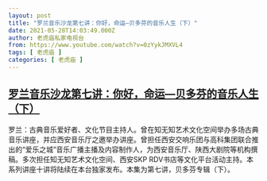 ```yaml
---
layout: post
title: "罗兰音乐沙龙第七讲：你好，命运—贝多芬的音乐人生（下）"
date: 2021-05-28T14:03:49.000Z
author: 老虎庙私家电视台
from: https://www.youtube.com/watch?v=0zYykJMXVL4
tags: [ 老虎庙 ]
categories: [ 老虎庙 ]
---
```

<!--1622210629000-->
[罗兰音乐沙龙第七讲：你好，命运—贝多芬的音乐人生（下）](https://www.youtube.com/watch?v=0zYykJMXVL4)
------

<div>
罗兰：古典音乐爱好者、文化节目主持人。曾在知无知艺术文化空间举办多场古典音乐讲座，并应西安音乐厅之邀举办讲座。曾担任西安交响乐团与高科集团联合推出的“爱乐之城”音乐广播主播及内容制作人，为西安音乐厅、陕西大剧院等机构撰稿。多次担任知无知艺术文化空间、西安SKP RDV书店等文化平台活动主持。本系列讲座十讲将陆续在本台独家发布。本集为第七讲，贝多芬专辑（下）。
</div>
